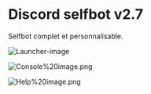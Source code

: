 # Discord selfbot v2.7
Selfbot complet et personnalisable.

![Launcher-image](https://github.com/aqwa/Discord-selfbot-v2.7/blob/master/Launcher-image.png)

![Console%20image.png](https://github.com/aqwa/Discord-selfbot-v2.7/blob/master/Console%20image.png)

![Help%20image.png](https://github.com/aqwa/Discord-selfbot-v2.7/blob/master/Help%20image.png)
